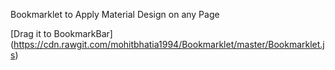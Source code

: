 
Bookmarklet to Apply Material Design on any Page

[Drag it to BookmarkBar] (https://cdn.rawgit.com/mohitbhatia1994/Bookmarklet/master/Bookmarklet.js)
